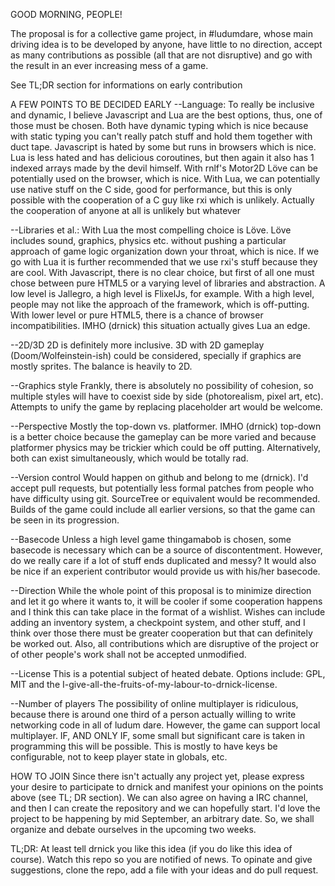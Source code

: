 GOOD MORNING, PEOPLE!

The proposal is for a collective game project, in #ludumdare, whose main driving idea is to be developed by anyone, have little to no direction, accept as many contributions as possible (all that are not disruptive) and go with the result in an ever increasing mess of a game.

See TL;DR section for informations on early contribution

A FEW POINTS TO BE DECIDED EARLY
--Language:
To really be inclusive and dynamic, I believe Javascript and Lua are the best options, thus, one of those must be chosen. Both have dynamic typing which is nice because with static typing you can't really patch stuff and hold them together with duct tape. Javascript is hated by some but runs in browsers which is nice. Lua is less hated and has delicious coroutines, but then again it also has 1 indexed arrays made by the devil himself. With rnlf's Motor2D Löve can be potentially used on the browser, which is nice.
With Lua, we can potentially use native stuff on the C side, good for performance, but this is only possible with the cooperation of a C guy like rxi which is unlikely. Actually the cooperation of anyone at all is unlikely but whatever

--Libraries et al.:
With Lua the most compelling choice is Löve. Löve includes sound, graphics, physics etc. without pushing a particular approach of game logic organization down your throat, which is nice.
If we go with Lua it is further recommended that we use rxi's stuff because they are cool.
With Javascript, there is no clear choice, but first of all one must chose between pure HTML5 or a varying level of libraries and abstraction. A low level is Jallegro, a high level is FlixelJs, for example. With a high level, people may not like the approach of the framework, which is off-putting. With lower level or pure HTML5, there is a chance of browser incompatibilities.
IMHO (drnick) this situation actually gives Lua an edge.

--2D/3D
2D is definitely more inclusive. 3D with 2D gameplay (Doom/Wolfeinstein-ish) could be considered, specially if graphics are mostly sprites. The balance is heavily to 2D.

--Graphics style
Frankly, there is absolutely no possibility of cohesion, so multiple styles will have to coexist side by side (photorealism, pixel art, etc). Attempts to unify the game by replacing placeholder art would be welcome.

--Perspective
Mostly the top-down vs. platformer. IMHO (drnick) top-down is a better choice because the gameplay can be more varied and because platformer physics may be trickier which could be off putting. Alternatively, both can exist simultaneously, which would be totally rad.

--Version control
Would happen on github and belong to me (drnick). I'd accept pull requests, but potentially less formal patches from people who have difficulty using git. SourceTree or equivalent would be recommended.
Builds of the game could include all earlier versions, so that the game can be seen in its progression.

--Basecode
Unless a high level game thingamabob is chosen, some basecode is necessary which can be a source of discontentment. However, do we really care if a lot of stuff ends duplicated and messy? It would also be nice if an experient contributor would provide us with his/her basecode.

--Direction
While the whole point of this proposal is to minimize direction and let it go where it wants to, it will be cooler if some cooperation happens and I think this can take place in the format of a wishlist. Wishes can include adding an inventory system, a checkpoint system, and other stuff, and I think over those there must be greater cooperation but that can definitely be worked out.
Also, all contributions which are disruptive of the project or of other people's work shall not be accepted unmodified.

--License
This is a potential subject of heated debate. Options include: GPL, MIT and the I-give-all-the-fruits-of-my-labour-to-drnick-license.

--Number of players
The possibility of online multiplayer is ridiculous, because there is around one third of a person actually willing to write networking code in all of ludum dare. However, the game can support local multiplayer. IF, AND ONLY IF, some small but significant care is taken in programming this will be possible. This is mostly to have keys be configurable, not to keep player state in globals, etc.

HOW TO JOIN
Since there isn't actually any project yet, please express your desire to participate to drnick and manifest your opinions on the points above (see TL; DR section). We can also agree on having a IRC channel, and then I can create the repository and we can hopefully start.
I'd love the project to be happening by mid September, an arbitrary date. So, we shall organize and debate ourselves in the upcoming two weeks.

TL;DR: At least tell drnick you like this idea (if you do like this idea of course). Watch this repo so you are notified of news. To opinate and give suggestions, clone the repo, add a file with your ideas and do pull request.
